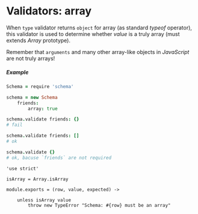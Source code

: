 Validators: array
=================

When `type` validator returns `object` for array (as standard *typeof* operator),
this validator is used to determine whether *value* is a truly array (must extends *Array* prototype).

Remember that `arguments` and many other array-like objects in *JavaScript* are not truly arrays!

##### Example
```coffeescript
Schema = require 'schema'

schema = new Schema
	friends:
		array: true

schema.validate friends: {}
# fail

schema.validate friends: []
# ok

schema.validate {}
# ok, bacuse `friends` are not required
```

	'use strict'

	isArray = Array.isArray

	module.exports = (row, value, expected) ->

		unless isArray value
			throw new TypeError "Schema: #{row} must be an array"